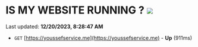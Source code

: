 # IS MY WEBSITE RUNNING ? [![](https://img.shields.io/static/v1?label=Sponsor&message=%E2%9D%A4&logo=GitHub&color=%23fe8e86)](https://github.com/sponsors/<username>)

Last updated: **12/20/2023, 8:28:47 AM**

- `GET` [https://youssefservice.me](https://youssefservice.me) - **Up** (911ms)
